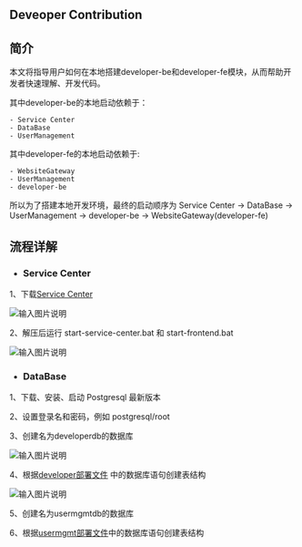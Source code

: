 Deveoper Contribution
----
## 简介

本文将指导用户如何在本地搭建developer-be和developer-fe模块，从而帮助开发者快速理解、开发代码。

其中developer-be的本地启动依赖于：
```
- Service Center
- DataBase
- UserManagement
```
其中developer-fe的本地启动依赖于:
```
- WebsiteGateway
- UserManagement
- developer-be
```
所以为了搭建本地开发环境，最终的启动顺序为 Service Center -> DataBase -> UserManagement -> developer-be -> WebsiteGateway(developer-fe)

## 流程详解

- ### Service Center

1、下载[Service Center](http://servicecomb.apache.org/cn/release/service-center-downloads/)

![输入图片说明](https://images.gitee.com/uploads/images/2020/0908/153700_b069cf5f_7625245.jpeg "service center1.jpg")

2、解压后运行 start-service-center.bat  和  start-frontend.bat

![输入图片说明](https://images.gitee.com/uploads/images/2020/0908/153735_4dafd335_7625245.jpeg "service center2.jpg")

- ### DataBase

1、下载、安装、启动 Postgresql 最新版本

2、设置登录名和密码，例如 postgresql/root

3、创建名为developerdb的数据库

![输入图片说明](https://images.gitee.com/uploads/images/2020/0917/113411_59204055_5504908.png "developer-db.png")

4、根据[developer部署文件](https://gitee.com/edgegallery/helm-charts/blob/master/developer/templates/developer-be/developer-be-configmap.yaml) 中的数据库语句创建表结构

![输入图片说明](https://images.gitee.com/uploads/images/2020/0917/113700_4dc810bf_5504908.png "bushu.png")

5、创建名为usermgmtdb的数据库

6、根据[usermgmt部署文件](https://gitee.com/edgegallery/helm-charts/blob/master/user-mgmt/templates/user-mgmt-configmap.yaml)中的数据库语句创建表结构